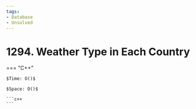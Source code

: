 ```yaml
---
tags:
- Database
- Unsolved
---
```



# 1294. Weather Type in Each Country

=== "C++"

    $Time: O()$

    $Space: O()$

    ```c++
    ```